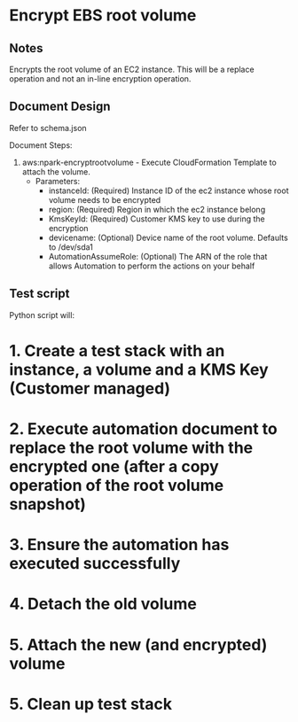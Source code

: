 # Encrypt EBS root volume

## Notes

Encrypts the root volume of an EC2 instance.  This will be a replace operation and not an in-line encryption operation.

## Document Design

Refer to schema.json

Document Steps:
1. aws:npark-encryptrootvolume - Execute CloudFormation Template to attach the volume.
   * Parameters:
       * instanceId: (Required) Instance ID of the ec2 instance whose root volume needs to be encrypted
       * region: (Required) Region in which the ec2 instance belong
       * KmsKeyId: (Required) Customer KMS key to use during the encryption
       * devicename: (Optional) Device name of the root volume.  Defaults to /dev/sda1
       * AutomationAssumeRole: (Optional) The ARN of the role that allows Automation to perform the actions on your behalf

## Test script

Python script will:
#  1. Create a test stack with an instance, a volume and a KMS Key (Customer managed)
#  2. Execute automation document to replace the root volume with the encrypted one (after a copy operation of the root volume snapshot)
#  3. Ensure the automation has executed successfully
#  4. Detach the old volume
#  5. Attach the new (and encrypted) volume
#  5. Clean up test stack

